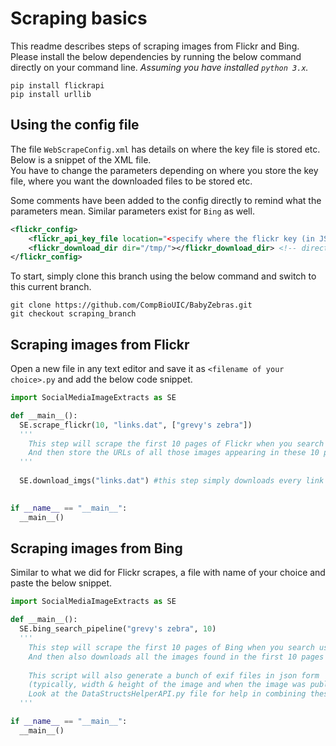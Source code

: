 # Scraping basics
This readme describes steps of scraping images from Flickr and Bing. 
Please install the below dependencies by running the below command directly on your command line. 
*Assuming you have installed `python 3.x`.*

`pip install flickrapi`  
`pip install urllib`

## Using the config file
The file `WebScrapeConfig.xml` has details on where the key file is stored etc. Below is a snippet of the XML file.  
You have to change the parameters depending on where you store the key file, where you want the downloaded files to be stored etc. 

Some comments have been added to the config directly to remind what the parameters mean. Similar parameters exist for `Bing` as well.

```xml
<flickr_config>
    <flickr_api_key_file location="<specify where the flickr key (in JSON form) is stored"></flickr_api_key_file>
    <flickr_download_dir dir="/tmp/"></flickr_download_dir> <!-- directory where you want to store your downloaded images-->
</flickr_config>
```

To start, simply clone this branch using the below command and switch to this current branch. 
```
git clone https://github.com/CompBioUIC/BabyZebras.git
git checkout scraping_branch
```

## Scraping images from Flickr
Open a new file in any text editor and save it as `<filename of your choice>.py` and add the below code snippet. 

```python
import SocialMediaImageExtracts as SE

def __main__():
  SE.scrape_flickr(10, "links.dat", ["grevy's zebra"]) 
  '''
    This step will scrape the first 10 pages of Flickr when you search using the query "grevy's zebra" 
    And then store the URLs of all those images appearing in these 10 pages to output.dat
  '''
  
  SE.download_imgs("links.dat") #this step simply downloads every link in the links.dat file
  

if __name__ == "__main__":
  __main__()

```

## Scraping images from Bing
Similar to what we did for Flickr scrapes, a file with name of your choice and paste the below snippet. 
```python
import SocialMediaImageExtracts as SE

def __main__():
  SE.bing_search_pipeline("grevy's zebra", 10)
  '''
    This step will scrape the first 10 pages of Bing when you search using the query "grevy's zebra" 
    And then also downloads all the images found in the first 10 pages to the download directory you specified in the config file
    
    This script will also generate a bunch of exif files in json form 
    (typically, width & height of the image and when the image was published)
    Look at the DataStructsHelperAPI.py file for help in combining these JSONs into 1 big file. 
  '''

if __name__ == "__main__":
  __main__()

```

